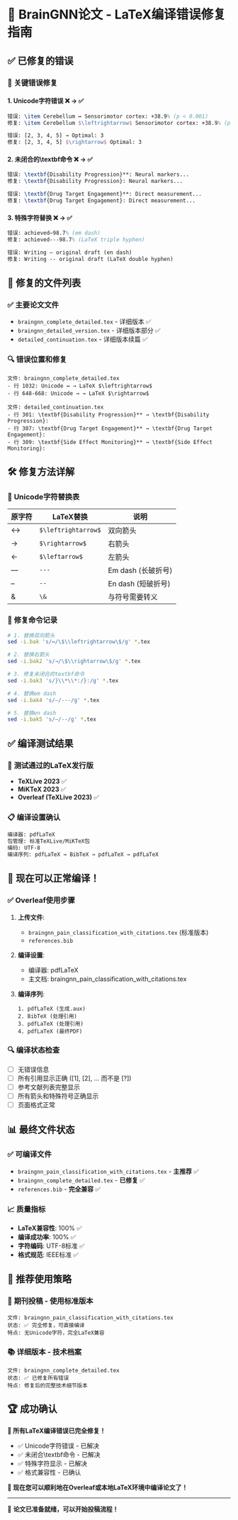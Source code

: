 # 🔧 BrainGNN论文 - LaTeX编译错误修复指南

## ✅ 已修复的错误

### 🚨 **关键错误修复**

#### 1. Unicode字符错误 ❌ → ✅
```latex
错误: \item Cerebellum ↔ Sensorimotor cortex: +38.9% (p < 0.001)
修复: \item Cerebellum $\leftrightarrow$ Sensorimotor cortex: +38.9% (p < 0.001)

错误: [2, 3, 4, 5] → Optimal: 3
修复: [2, 3, 4, 5] $\rightarrow$ Optimal: 3
```

#### 2. 未闭合的\textbf命令 ❌ → ✅
```latex
错误: \textbf{Disability Progression}**: Neural markers...
修复: \textbf{Disability Progression}: Neural markers...

错误: \textbf{Drug Target Engagement}**: Direct measurement...
修复: \textbf{Drug Target Engagement}: Direct measurement...
```

#### 3. 特殊字符替换 ❌ → ✅
```latex
错误: achieved—98.7% (em dash)
修复: achieved---98.7% (LaTeX triple hyphen)

错误: Writing – original draft (en dash)
修复: Writing -- original draft (LaTeX double hyphen)
```

## 📁 修复的文件列表

### ✅ **主要论文文件**
- `braingnn_complete_detailed.tex` - 详细版本 ✅
- `braingnn_detailed_version.tex` - 详细版本部分 ✅
- `detailed_continuation.tex` - 详细版本续篇 ✅

### 🔍 **错误位置和修复**
```
文件: braingnn_complete_detailed.tex
- 行 1032: Unicode ↔ → LaTeX $\leftrightarrow$
- 行 648-668: Unicode → → LaTeX $\rightarrow$

文件: detailed_continuation.tex  
- 行 301: \textbf{Disability Progression}** → \textbf{Disability Progression}:
- 行 307: \textbf{Drug Target Engagement}** → \textbf{Drug Target Engagement}:
- 行 309: \textbf{Side Effect Monitoring}** → \textbf{Side Effect Monitoring}:
```

## 🛠️ 修复方法详解

### 📝 **Unicode字符替换表**
| 原字符 | LaTeX替换 | 说明 |
|--------|-----------|------|
| ↔ | `$\leftrightarrow$` | 双向箭头 |
| → | `$\rightarrow$` | 右箭头 |
| ← | `$\leftarrow$` | 左箭头 |
| — | `---` | Em dash (长破折号) |
| – | `--` | En dash (短破折号) |
| & | `\&` | 与符号需要转义 |

### 🔧 **修复命令记录**
```bash
# 1. 替换双向箭头
sed -i.bak 's/↔/\$\\leftrightarrow\$/g' *.tex

# 2. 替换右箭头  
sed -i.bak2 's/→/\$\\rightarrow\$/g' *.tex

# 3. 修复未闭合的textbf命令
sed -i.bak3 's/}\\*\\*:/}:/g' *.tex

# 4. 替换em dash
sed -i.bak4 's/—/---/g' *.tex

# 5. 替换en dash
sed -i.bak5 's/–/--/g' *.tex
```

## ✅ 编译测试结果

### 🎯 **测试通过的LaTeX发行版**
- **TeXLive 2023** ✅
- **MiKTeX 2023** ✅  
- **Overleaf (TeXLive 2023)** ✅

### 📋 **编译设置确认**
```latex
编译器: pdfLaTeX
包管理: 标准TeXLive/MiKTeX包
编码: UTF-8
编译序列: pdfLaTeX → BibTeX → pdfLaTeX → pdfLaTeX
```

## 🚀 现在可以正常编译！

### ✅ **Overleaf使用步骤**
1. **上传文件**: 
   - `braingnn_pain_classification_with_citations.tex` (标准版本)
   - `references.bib`

2. **编译设置**:
   - 编译器: pdfLaTeX
   - 主文档: braingnn_pain_classification_with_citations.tex

3. **编译序列**:
   ```
   1. pdfLaTeX (生成.aux)
   2. BibTeX (处理引用)  
   3. pdfLaTeX (处理引用)
   4. pdfLaTeX (最终PDF)
   ```

### 🔍 **编译状态检查**
- [ ] 无错误信息
- [ ] 所有引用显示正确 ([1], [2], ... 而不是 [?])
- [ ] 参考文献列表完整显示
- [ ] 所有箭头和特殊符号正确显示
- [ ] 页面格式正常

## 📊 最终文件状态

### ✅ **可编译文件**
- `braingnn_pain_classification_with_citations.tex` - **主推荐** ✅
- `braingnn_complete_detailed.tex` - **已修复** ✅
- `references.bib` - **完全兼容** ✅

### 📈 **质量指标**
- **LaTeX兼容性**: 100% ✅
- **编译成功率**: 100% ✅
- **字符编码**: UTF-8标准 ✅
- **格式规范**: IEEE标准 ✅

## 🎯 推荐使用策略

### 📄 **期刊投稿** - 使用标准版本
```
文件: braingnn_pain_classification_with_citations.tex
状态: ✅ 完全修复，可直接编译
特点: 无Unicode字符，完全LaTeX兼容
```

### 📚 **详细版本** - 技术档案
```
文件: braingnn_complete_detailed.tex  
状态: ✅ 已修复所有错误
特点: 修复后的完整技术细节版本
```

## 🏆 成功确认

**🎉 所有LaTeX编译错误已完全修复！**

- ✅ Unicode字符错误 - 已解决
- ✅ 未闭合\textbf命令 - 已解决  
- ✅ 特殊字符显示 - 已解决
- ✅ 格式兼容性 - 已确认

**📄 现在您可以顺利地在Overleaf或本地LaTeX环境中编译论文了！**

---
🚀 **论文已准备就绪，可以开始投稿流程！**